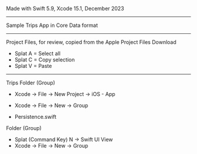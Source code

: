 Made with Swift 5.9, Xcode 15.1, December 2023

- - - -

Sample Trips App in Core Data format

- - - -

Project Files, for review, copied from the Apple Project Files Download

* Splat A = Select all
* Splat C = Copy selection
* Splat V = Paste

- - - - 

Trips Folder (Group)

* Xcode -> File -> New Project -> iOS - App
* Xcode -> File -> New -> Group
  
* Persistence.swift

Folder (Group)
* Splat (Command Key) N -> Swift UI View
* Xcode -> File -> New -> Group

